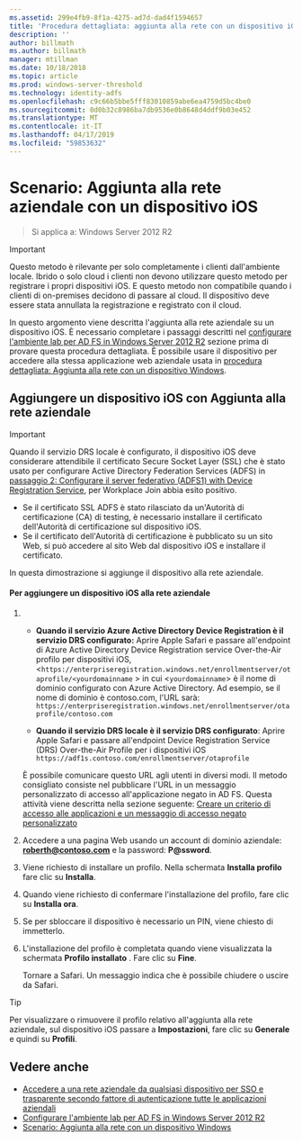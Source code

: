 ```yaml
---
ms.assetid: 299e4fb9-8f1a-4275-ad7d-dad4f1594657
title: 'Procedura dettagliata: aggiunta alla rete con un dispositivo iOS'
description: ''
author: billmath
ms.author: billmath
manager: mtillman
ms.date: 10/18/2018
ms.topic: article
ms.prod: windows-server-threshold
ms.technology: identity-adfs
ms.openlocfilehash: c9c66b5bbe5fff83010859abe6ea4759d5bc4be0
ms.sourcegitcommit: 0d0b32c8986ba7db9536e0b8648d4ddf9b03e452
ms.translationtype: MT
ms.contentlocale: it-IT
ms.lasthandoff: 04/17/2019
ms.locfileid: "59853632"
---
```

# <a name="walkthrough-workplace-join-with-an-ios-device"></a>Scenario: Aggiunta alla rete aziendale con un dispositivo iOS

>Si applica a: Windows Server 2012 R2

> [!IMPORTANT] 
> Questo metodo è rilevante per solo completamente i clienti dall'ambiente locale. Ibrido o solo cloud i clienti non devono utilizzare questo metodo per registrare i propri dispositivi iOS. E questo metodo non compatibile quando i clienti di on-premises decidono di passare al cloud. Il dispositivo deve essere stata annullata la registrazione e registrato con il cloud. 

In questo argomento viene descritta l'aggiunta alla rete aziendale su un dispositivo iOS. È necessario completare i passaggi descritti nel [configurare l'ambiente lab per AD FS in Windows Server 2012 R2](../../ad-fs/deployment/Set-up-the-lab-environment-for-AD-FS-in-Windows-Server-2012-R2.md) sezione prima di provare questa procedura dettagliata. È possibile usare il dispositivo per accedere alla stessa applicazione web aziendale usata in [procedura dettagliata: Aggiunta alla rete con un dispositivo Windows](Walkthrough--Workplace-Join-with-a-Windows-Device.md).


## <a name="join-an-ios-device-with-workplace-join"></a>Aggiungere un dispositivo iOS con Aggiunta alla rete aziendale

> [!IMPORTANT]
> Quando il servizio DRS locale è configurato, il dispositivo iOS deve considerare attendibile il certificato Secure Socket Layer (SSL) che è stato usato per configurare Active Directory Federation Services (ADFS) in [passaggio 2: Configurare il server federativo (ADFS1) with Device Registration Service](../../ad-fs/deployment/Set-up-the-lab-environment-for-AD-FS-in-Windows-Server-2012-R2.md#BKMK_4), per Workplace Join abbia esito positivo.
> 
> -   Se il certificato SSL ADFS è stato rilasciato da un'Autorità di certificazione (CA) di testing, è necessario installare il certificato dell'Autorità di certificazione sul dispositivo iOS.
> -   Se il certificato dell'Autorità di certificazione è pubblicato su un sito Web, si può accedere al sito Web dal dispositivo iOS e installare il certificato.

In questa dimostrazione si aggiunge il dispositivo alla rete aziendale.

#### <a name="to-join-an-ios-device-to-a-workplace"></a>Per aggiungere un dispositivo iOS alla rete aziendale

1.  -   **Quando il servizio Azure Active Directory Device Registration è il servizio DRS configurato:** Aprire Apple Safari e passare all'endpoint di Azure Active Directory Device Registration service Over-the-Air profilo per dispositivi iOS, <`https://enterpriseregistration.windows.net/enrollmentserver/otaprofile/<yourdomainname` > in cui <`yourdomainname`> è il nome di dominio configurato con Azure Active Directory. Ad esempio, se il nome di dominio è contoso.com, l'URL sarà: `https://enterpriseregistration.windows.net/enrollmentserver/otaprofile/contoso.com`

    -   **Quando il servizio DRS locale è il servizio DRS configurato**: Aprire Apple Safari e passare all'endpoint Device Registration Service (DRS) Over-the-Air Profile per i dispositivi iOS `https://adf1s.contoso.com/enrollmentserver/otaprofile`

    È possibile comunicare questo URL agli utenti in diversi modi. Il metodo consigliato consiste nel pubblicare l'URL in un messaggio personalizzato di accesso all'applicazione negato in AD FS. Questa attività viene descritta nella sezione seguente: [Creare un criterio di accesso alle applicazioni e un messaggio di accesso negato personalizzato](https://docs.microsoft.com/azure/active-directory/active-directory-device-registration-on-premises-setup#create-an-application-access-policy-and-custom-access-denied-message)

2.  Accedere a una pagina Web usando un account di dominio aziendale: **roberth@contoso.com** e la password: **P@ssword**.

3.  Viene richiesto di installare un profilo. Nella schermata **Installa profilo** fare clic su **Installa**.

4.  Quando viene richiesto di confermare l'installazione del profilo, fare clic su **Installa ora**.

5.  Se per sbloccare il dispositivo è necessario un PIN, viene chiesto di immetterlo.

6.  L'installazione del profilo è completata quando viene visualizzata la schermata **Profilo installato** . Fare clic su **Fine**.

    Tornare a Safari. Un messaggio indica che è possibile chiudere o uscire da Safari.

> [!TIP]
> Per visualizzare o rimuovere il profilo relativo all'aggiunta alla rete aziendale, sul dispositivo iOS passare a **Impostazioni**, fare clic su **Generale** e quindi su **Profili**.

## <a name="see-also"></a>Vedere anche


- [Accedere a una rete aziendale da qualsiasi dispositivo per SSO e trasparente secondo fattore di autenticazione tutte le applicazioni aziendali](Join-to-Workplace-from-Any-Device-for-SSO-and-Seamless-Second-Factor-Authentication-Across-Company-Applications.md)
- [Configurare l'ambiente lab per AD FS in Windows Server 2012 R2](../../ad-fs/deployment/Set-up-the-lab-environment-for-AD-FS-in-Windows-Server-2012-R2.md)
- [Scenario: Aggiunta alla rete con un dispositivo Windows](Walkthrough--Workplace-Join-with-a-Windows-Device.md)



